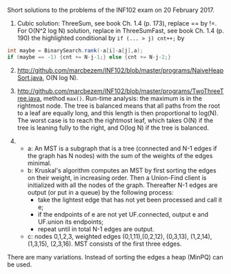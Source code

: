 Short solutions to the problems of the INF102 exam on 20 February 2017.

1. Cubic solution: ThreeSum, see book Ch. 1.4 (p. 173), replace == by !=. For O(N^2 log N) solution,
replace in ThreeSumFast, see book Ch. 1.4 (p. 190) the highlighted conditional by `if (... > j) cnt++;` by 
```java
int maybe = BinarySearch.rank(-a[i]-a[j],a);
if (maybe == -1) {cnt += N-j-1;} else {cnt += N-j-2;}
```

2. <http://github.com/marcbezem/INF102/blob/master/programs/NaiveHeapSort.java>, O(N log N).

3. <http://github.com/marcbezem/INF102/blob/master/programs/TwoThreeTree.java>, method `max()`. Run-time analysis: the maximum is in the rightmost node. The tree is balanced means that all paths from the root to a leaf are equally long, and this length is then proportional to log(N). The worst case is to reach the rightmost leaf, which takes O(N) if the tree is leaning fully to the right, and O(log N) if the tree is balanced.

4. * a: An MST is a subgraph that is a tree (connected and N-1 edges if the graph has N nodes) with the sum of the weights of the edges minimal.
   * b: Kruskal's algorithm computes an MST by first sorting the edges on their weight, in increasing order. Then a Union-Find client is initialized with all the nodes of the graph. Thereafter N-1 edges are output (or put in a queue) by the following process:
      - take the lightest edge that has not yet been processed and call it e;
      - if the endpoints of e are not yet UF.connected, output e and UF.union its endpoints;
      - repeat until in total N-1 edges are output.
   * c: nodes 0,1,2,3, weighted edges (0,1,11),(0,2,12), (0,3,13), (1,2,14), (1,3,15), (2,3,16).
MST consists of the first three edges.

There are many variations. Instead of sorting the edges a heap (MinPQ) can be used. 


